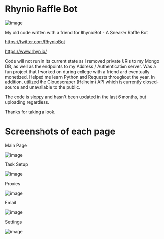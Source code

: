 # Rhynio Raffle Bot
![image](https://user-images.githubusercontent.com/32105756/125825810-4d11ff00-3613-4929-a36c-5e2c77a41af0.png)

My old code written with a friend for RhynioBot - A Sneaker Raffle Bot

https://twitter.com/RhynioBot

https://www.rhyn.io/

Code will not run in its current state as I removed private URIs to my Mongo DB, as well as the endpoints to my Address / Authentication server.
Was a fun project that I worked on during college with a friend and eventually monetized. Helped me learn Python and Requests throughout the year. In addition, utilized the Cloudscraper (Helheim) API which is currently closed-source and unavailable to the public.

The code is sloppy and hasn't been updated in the last 6 months, but uploading regardless.

Thanks for taking a look.

# Screenshots of each page
Main Page

![image](https://user-images.githubusercontent.com/32105756/125826276-afdecb8d-b349-46bf-add6-78aabc371887.png)

Task Setup

![image](https://user-images.githubusercontent.com/32105756/125826307-51c980f0-8f1a-49e0-ae5b-b75c33acecb9.png)

Proxies

![image](https://user-images.githubusercontent.com/32105756/125826322-abdee524-610b-4933-a8a4-257a37c632d2.png)

Email

![image](https://user-images.githubusercontent.com/32105756/125826337-afc3076a-9f15-4611-b4cd-fdf048eb4df0.png)

Settings

![image](https://user-images.githubusercontent.com/32105756/125826353-e148b10c-b9b5-48fc-b1e5-fc0431bf3f6b.png)
